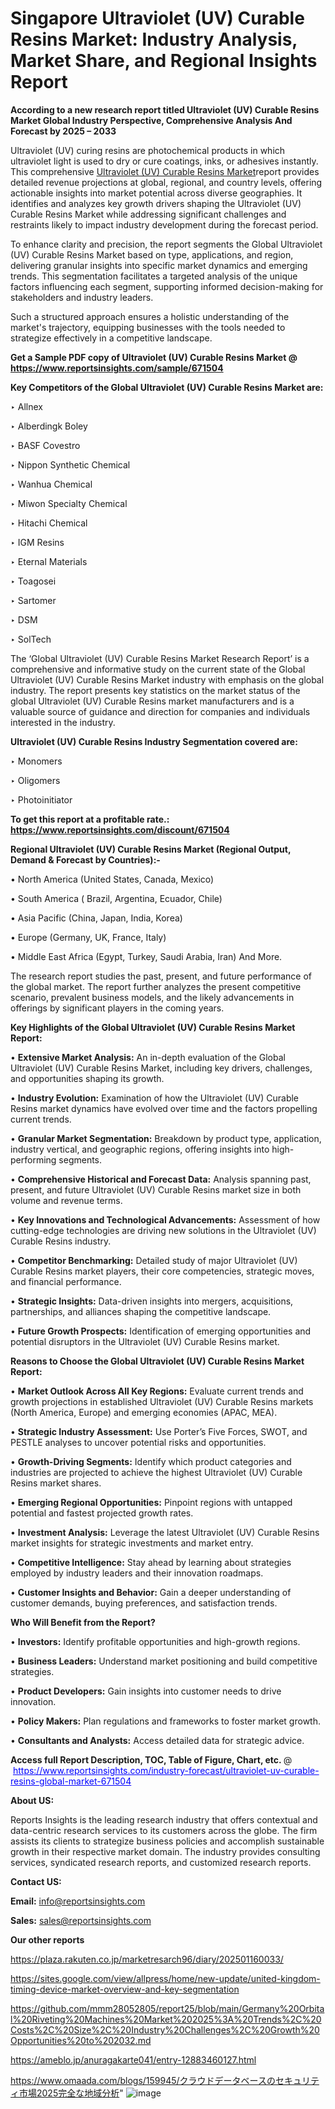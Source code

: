 # Singapore Ultraviolet (UV) Curable Resins Market: Industry Analysis, Market Share, and Regional Insights Report

<strong>According to a new research report titled Ultraviolet (UV) Curable Resins Market Global Industry Perspective, Comprehensive Analysis And Forecast by 2025 – 2033</strong>

Ultraviolet (UV) curing resins are photochemical products in which ultraviolet light is used to dry or cure coatings, inks, or adhesives instantly. This comprehensive <a href=https://www.reportsinsights.com/sample/671504>Ultraviolet (UV) Curable Resins Market</a>report provides detailed revenue projections at global, regional, and country levels, offering actionable insights into market potential across diverse geographies. It identifies and analyzes key growth drivers shaping the Ultraviolet (UV) Curable Resins Market while addressing significant challenges and restraints likely to impact industry development during the forecast period.

To enhance clarity and precision, the report segments the Global Ultraviolet (UV) Curable Resins Market based on type, applications, and region, delivering granular insights into specific market dynamics and emerging trends. This segmentation facilitates a targeted analysis of the unique factors influencing each segment, supporting informed decision-making for stakeholders and industry leaders.

Such a structured approach ensures a holistic understanding of the market's trajectory, equipping businesses with the tools needed to strategize effectively in a competitive landscape.

<strong>Get a Sample PDF copy of Ultraviolet (UV) Curable Resins Market </strong><strong>@<a href=https://www.reportsinsights.com/sample/671504 style=color:#0000ff;> https://www.reportsinsights.com/sample/671504</a></strong></font>

<strong>Key Competitors of the Global Ultraviolet (UV) Curable Resins Market are:</strong>

‣ Allnex

‣ Alberdingk Boley

‣ BASF Covestro

‣ Nippon Synthetic Chemical

‣ Wanhua Chemical

‣ Miwon Specialty Chemical

‣ Hitachi Chemical

‣ IGM Resins

‣ Eternal Materials

‣ Toagosei

‣ Sartomer

‣ DSM

‣ SolTech

The ‘Global Ultraviolet (UV) Curable Resins Market Research Report’ is a comprehensive and informative study on the current state of the Global Ultraviolet (UV) Curable Resins Market industry with emphasis on the global industry. The report presents key statistics on the market status of the global Ultraviolet (UV) Curable Resins market manufacturers and is a valuable source of guidance and direction for companies and individuals interested in the industry.

<strong>Ultraviolet (UV) Curable Resins Industry Segmentation covered are:</strong>

‣ Monomers

‣ Oligomers

‣ Photoinitiator

<strong>To get this report at a profitable rate.: <a href=https://www.reportsinsights.com/discount/671504 style=color:#0000ff;>https://www.reportsinsights.com/discount/671504</a></strong></font>

<strong>Regional Ultraviolet (UV) Curable Resins Market (Regional Output, Demand &amp; Forecast by Countries):-</strong>

• North America (United States, Canada, Mexico)

• South America ( Brazil, Argentina, Ecuador, Chile)

• Asia Pacific (China, Japan, India, Korea)

• Europe (Germany, UK, France, Italy)

• Middle East Africa (Egypt, Turkey, Saudi Arabia, Iran) And More.

The research report studies the past, present, and future performance of the global market. The report further analyzes the present competitive scenario, prevalent business models, and the likely advancements in offerings by significant players in the coming years.

<strong>Key Highlights of the Global Ultraviolet (UV) Curable Resins Market Report:</strong>

• <strong>Extensive Market Analysis:</strong> An in-depth evaluation of the Global Ultraviolet (UV) Curable Resins Market, including key drivers, challenges, and opportunities shaping its growth.

• <strong>Industry Evolution:</strong> Examination of how the Ultraviolet (UV) Curable Resins market dynamics have evolved over time and the factors propelling current trends.

• <strong>Granular Market Segmentation:</strong> Breakdown by product type, application, industry vertical, and geographic regions, offering insights into high-performing segments.

• <strong>Comprehensive Historical and Forecast Data:</strong> Analysis spanning past, present, and future Ultraviolet (UV) Curable Resins market size in both volume and revenue terms.

• <strong>Key Innovations and Technological Advancements:</strong> Assessment of how cutting-edge technologies are driving new solutions in the Ultraviolet (UV) Curable Resins industry.

• <strong>Competitor Benchmarking:</strong> Detailed study of major Ultraviolet (UV) Curable Resins market players, their core competencies, strategic moves, and financial performance.

• <strong>Strategic Insights:</strong> Data-driven insights into mergers, acquisitions, partnerships, and alliances shaping the competitive landscape.

• <strong>Future Growth Prospects:</strong> Identification of emerging opportunities and potential disruptors in the Ultraviolet (UV) Curable Resins market.

<strong>Reasons to Choose the Global Ultraviolet (UV) Curable Resins Market Report:</strong>

• <strong>Market Outlook Across All Key Regions:</strong> Evaluate current trends and growth projections in established Ultraviolet (UV) Curable Resins markets (North America, Europe) and emerging economies (APAC, MEA).

• <strong>Strategic Industry Assessment:</strong> Use Porter’s Five Forces, SWOT, and PESTLE analyses to uncover potential risks and opportunities.

• <strong>Growth-Driving Segments:</strong> Identify which product categories and industries are projected to achieve the highest Ultraviolet (UV) Curable Resins market shares.

• <strong>Emerging Regional Opportunities:</strong> Pinpoint regions with untapped potential and fastest projected growth rates.

• <strong>Investment Analysis:</strong> Leverage the latest Ultraviolet (UV) Curable Resins market insights for strategic investments and market entry.

• <strong>Competitive Intelligence:</strong> Stay ahead by learning about strategies employed by industry leaders and their innovation roadmaps.

• <strong>Customer Insights and Behavior:</strong> Gain a deeper understanding of customer demands, buying preferences, and satisfaction trends.

<strong>Who Will Benefit from the Report?</strong>

• <strong>Investors:</strong> Identify profitable opportunities and high-growth regions.

• <strong>Business Leaders:</strong> Understand market positioning and build competitive strategies.

• <strong>Product Developers:</strong> Gain insights into customer needs to drive innovation.

• <strong>Policy Makers:</strong> Plan regulations and frameworks to foster market growth.

• <strong>Consultants and Analysts:</strong> Access detailed data for strategic advice.
</ul>
<strong>Access full Report Description, TOC, Table of Figure, Chart, etc. </strong>@  <a href=https://www.reportsinsights.com/industry-forecast/ultraviolet-uv-curable-resins-global-market-671504 style=color:#0000ff;>https://www.reportsinsights.com/industry-forecast/ultraviolet-uv-curable-resins-global-market-671504</a></font>

<strong><strong>About US</strong>:</strong>

Reports Insights is the leading research industry that offers contextual and data-centric research services to its customers across the globe. The firm assists its clients to strategize business policies and accomplish sustainable growth in their respective market domain. The industry provides consulting services, syndicated research reports, and customized research reports.

<strong>Contact US:</strong>

<p class=""""><b>Email:</b> <a href=mailto:info@reportsinsights.com>info@reportsinsights.com</a></p>
<p class=""""><b>Sales:</b> <a href=mailto:sales@reportsinsights.com>sales@reportsinsights.com</a></p>

<strong>Our other reports</strong>

<a href=https://plaza.rakuten.co.jp/marketresarch96/diary/202501160033/>https://plaza.rakuten.co.jp/marketresarch96/diary/202501160033/</a>

<a href=https://sites.google.com/view/allpress/home/new-update/united-kingdom-timing-device-market-overview-and-key-segmentation>https://sites.google.com/view/allpress/home/new-update/united-kingdom-timing-device-market-overview-and-key-segmentation</a>

<a href=https://github.com/mmm28052805/report25/blob/main/Germany%20Orbital%20Riveting%20Machines%20Market%202025%3A%20Trends%2C%20Costs%2C%20Size%2C%20Industry%20Challenges%2C%20Growth%20Opportunities%20to%202032.md>https://github.com/mmm28052805/report25/blob/main/Germany%20Orbital%20Riveting%20Machines%20Market%202025%3A%20Trends%2C%20Costs%2C%20Size%2C%20Industry%20Challenges%2C%20Growth%20Opportunities%20to%202032.md</a>

<a href=https://ameblo.jp/anuragakarte041/entry-12883460127.html>https://ameblo.jp/anuragakarte041/entry-12883460127.html</a>

<a href=https://www.omaada.com/blogs/159945/クラウドデータベースのセキュリティ市場2025完全な地域分析>https://www.omaada.com/blogs/159945/クラウドデータベースのセキュリティ市場2025完全な地域分析</a>"
![image](https://github.com/user-attachments/assets/bf61d793-b0a8-4095-bcdb-d4644d5efac1)
